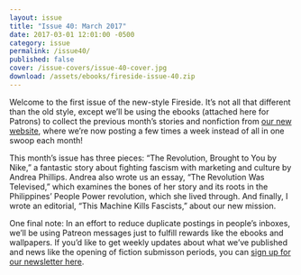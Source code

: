 ```yaml
---
layout: issue
title: "Issue 40: March 2017"
date: 2017-03-01 12:01:00 -0500
category: issue
permalink: /issue40/
published: false
cover: /issue-covers/issue-40-cover.jpg
download: /assets/ebooks/fireside-issue-40.zip
---
```

Welcome to the first issue of the new-style Fireside. It’s not all that different than the old style, except we’ll be using the ebooks (attached here for Patrons) to collect the previous month’s stories and nonfiction from [our new website](http://firesidefiction.com/), where we’re now posting a few times a week instead of all in one swoop each month!

This month’s issue has three pieces: “The Revolution, Brought to You by Nike,” a fantastic story about fighting fascism with marketing and culture by Andrea Phillips. Andrea also wrote us an essay, “The Revolution Was Televised,” which examines the bones of her story and its roots in the Philippines’ People Power revolution, which she lived through. And finally, I wrote an editorial, “This Machine Kills Fascists,” about our new mission.

One final note: In an effort to reduce duplicate postings in people’s inboxes, we’ll be using Patreon messages just to fulfill rewards like the ebooks and wallpapers. If you’d like to get weekly updates about what we’ve published and news like the opening of fiction submisson periods, you can [sign up for our newsletter here](http://eepurl.com/cC-qf5).
